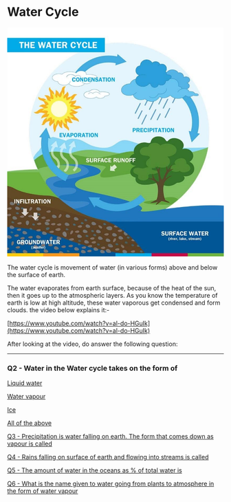 # Water Cycle

![Water%20Cycle%20cbe53c93271c42a1ac223c0d4821c3e1/Untitled.png](Water%20Cycle%20cbe53c93271c42a1ac223c0d4821c3e1/Untitled.png)

The water cycle is movement of water (in various forms) above and below the surface of earth.

The water evaporates from earth surface, because of the heat of the sun, then it goes up to the atmospheric layers. As you know the temperature of earth is low at high altitude, these water vaporous get condensed and form clouds. the video below explains it:-

[https://www.youtube.com/watch?v=al-do-HGuIk](https://www.youtube.com/watch?v=al-do-HGuIk)

 

After looking at the video, do answer the following question:

---

### Q2 - Water in the Water cycle takes on the form of

[Liquid water](Water%20Cycle%20cbe53c93271c42a1ac223c0d4821c3e1/Liquid%20water%2018b2b0da4c3240a69e98829f03723dfc.md)

[Water vapour](Water%20Cycle%20cbe53c93271c42a1ac223c0d4821c3e1/Water%20vapour%20a69fe2c518564f679abc64d6f16e2efa.md)

[Ice](Water%20Cycle%20cbe53c93271c42a1ac223c0d4821c3e1/Ice%2098738238fe324d09b448c3e6796bde6a.md)

[All of the above](Water%20Cycle%20cbe53c93271c42a1ac223c0d4821c3e1/All%20of%20the%20above%2005a8bbca8edc4daabc3f6a814b59b646.md)

[Q3 - Precipitation is water falling on earth. The form that comes down as vapour is called](Water%20Cycle%20cbe53c93271c42a1ac223c0d4821c3e1/Q3%20-%20Precipitation%20is%20water%20falling%20on%20earth%20The%20f%20d9020e72e25e46a6a2093a4846863cfc.md)

[Q4 - Rains falling on surface of earth and flowing into streams is called](Water%20Cycle%20cbe53c93271c42a1ac223c0d4821c3e1/Q4%20-%20Rains%20falling%20on%20surface%20of%20earth%20and%20flowing%2028c35a2bf2f447b3b92f3b71fc896fe4.md)

[Q5 - The amount of water in the oceans as % of total water is](Water%20Cycle%20cbe53c93271c42a1ac223c0d4821c3e1/Q5%20-%20The%20amount%20of%20water%20in%20the%20oceans%20as%20%25%20of%20tot%20bf8d52290e3f4734a2562532e3bdbb6e.md)

[Q6 - What is the name given to water going from plants to atmosphere in the form of water vapour](Water%20Cycle%20cbe53c93271c42a1ac223c0d4821c3e1/Q6%20-%20What%20is%20the%20name%20given%20to%20water%20going%20from%20pl%20241f4ed006254822a05679c1722f03f3.md)